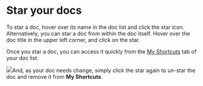 **Star your docs**
==================


To star a doc, hover over its name in the doc list and click the star icon. Alternatively, you can star a doc from within the doc itself. Hover over the doc title in the upper left corner, and click on the star.



Once you star a doc, you can access it quickly from the [My Shortcuts](https://coda.io/shortcuts) tab of your doc list.



![](https://downloads.intercomcdn.com/i/o/793964361/55a80927217f85d68d44a3c3/Star+doc+to+my+shortcuts.gif)And, as your doc needs change, simply click the star again to un-star the doc and remove it from **My Shortcuts**.